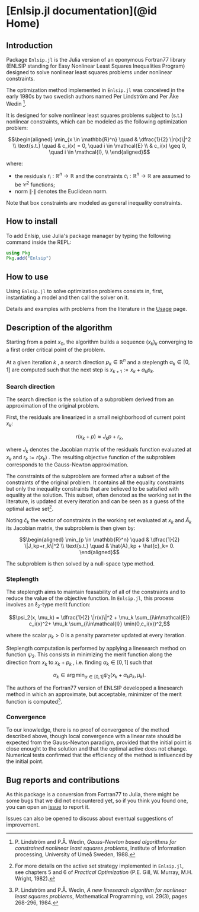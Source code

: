 # [Enlsip.jl documentation](@id Home)

## Introduction

Package `Enlsip.jl` is the Julia version of an eponymous Fortran77 library (ENLSIP standing for Easy Nonlinear Least Squares Inequalities Program) designed to solve nonlinear least squares problems under nonlinear constraints.

The optimization method implemented in `Enlsip.jl` was conceived in the early 1980s by two swedish authors named Per Lindström and Per Åke Wedin [^LW88].

It is designed for solve nonlinear least squares problems subject to (s.t.) nonlinear constraints, which can be modeled as the following optimization problem:

```math
\begin{aligned}
\min_{x \in \mathbb{R}^n} \quad &  \dfrac{1}{2} \|r(x)\|^2 \\
\text{s.t.} \quad & c_i(x) = 0, \quad i \in \mathcal{E} \\
& c_i(x) \geq 0, \quad i \in \mathcal{I}, \\
\end{aligned}
```

where:

* the residuals $r_i:\mathbb{R}^n\rightarrow\mathbb{R}$ and the constraints $c_i:\mathbb{R}^n\rightarrow\mathbb{R}$ are assumed to be $\mathcal{C}^2$ functions;
* norm $\|\cdot\|$ denotes the Euclidean norm.

Note that box constraints are modeled as general inequality constraints.

## How to install

To add Enlsip, use Julia's package manager by typing the following command inside the REPL:

```julia
using Pkg
Pkg.add("Enlsip")
```

## How to use

Using `Enlsip.jl` to solve optimization problems consists in, first, instantiating a model and then call the solver on it.

Details and examples with problems from the literature in the [Usage](@ref) page.

## Description of the algorithm

Starting from a point $x_0$, the algorithm builds a sequence $(x_k)_k$ converging to a first order critical point of the problem.

At a given iteration $k$ , a search direction $p_k\in\mathbb{R}^n$ and a steplength $\alpha_k\in[0,1]$ are computed such that the next step is $x_{k+1}:=x_k+\alpha_kp_k$.

### Search direction

The search direction is the solution of a subproblem derived from an approximation of the original problem.

First, the residuals are linearized in a small neighborhood of current point $x_k$:

$$r(x_k+p)\approx J_kp+r_k,$$

where $J_k$ denotes the Jacobian matrix of the residuals function evaluated at $x_k$ and $r_k:=r(x_k)$ . The resulting objective function of the subproblem corresponds to the Gauss-Newton approximation.

The constraints of the subproblem are formed after a subset of the constraints of the original problem. It contains all the equality constraints but only the inequality constraints that are believed to be satisfied with equality at the solution. This subset, often denoted as the working set in the literature, is updated at every iteration and can be seen as a guess of the optimal active set[^2].

Noting $\hat{c}_k$ the vector of constraints in the working set evaluated at $x_k$ and $\hat{A}_k$ its Jacobian matrix, the subproblem is then given by:

```math
\begin{aligned}
\min_{p \in \mathbb{R}^n} \quad &  \dfrac{1}{2} \|J_kp+r_k\|^2 \\
\text{s.t.} \quad & \hat{A}_kp + \hat{c}_k= 0.
\end{aligned}
```

The subproblem is then solved by a null-space type method.

### Steplength

The steplength aims to maintain feasability of all of the constraints and to reduce the value of the objective function. In `Enlsip.jl`, this process involves an $\ell_2$-type merit function:

$$\psi_2(x, \mu_k) = \dfrac{1}{2} \|r(x)\|^2 +  \mu_k \sum_{i\in\mathcal{E}} c_i(x)^2+  \mu_k \sum_{i\in\mathcal{I}}  \min(0,c_i(x))^2,$$

where the scalar $\mu_k > 0$ is a penalty parameter updated at every iteration.

Steplength computation is performed by applying a linesearch method on function $\psi_2$. This consists in minimizing the merit function along the direction from $x_k$ to $x_k+p_k$ , i.e. finding $\alpha_k\in[0,1]$ such that

$$\alpha_k \in \arg\min_{\alpha \in [0,1]} \psi_2(x_k+\alpha_kp_k, \mu_k).$$

The authors of the Fortran77 version of ENLSIP developped a linesearch method in which an approximate, but acceptable, minimizer of the merit function is computed[^LW84].

### Convergence

To our knowledge, there is no proof of convergence of the method described above, though local convergence with a linear rate should be expected from the Gauss-Newton paradigm, provided that the initial point is close enought to the solution and that the optimal active does not change. Numerical tests confirmed that the efficiency of the method is influenced by the initial point.

## Bug reports and contributions

As this package is a conversion from Fortran77 to Julia, there might be some bugs that we did not encountered yet, so if you think you found one, you can open an [issue](https://github.com/UncertainLab/Enlsip.jl/issues) to report it.

Issues can also be opened to discuss about eventual suggestions of improvement.

[^LW88]: P. Lindström and P.Å. Wedin, *Gauss-Newton based algorithms for constrained nonlinear least squares problems*, Institute of Information processing, University of Umeå Sweden, 1988.

[^2]: For more details on the active set strategy implemented in `Enlsip.jl`, see chapters 5 and 6 of *Practical Optimization* (P.E. Gill, W. Murray, M.H. Wright, 1982).

[^LW84]: P. Lindström and P.Å. Wedin, *A new linesearch algorithm for nonlinear least squares problems*, Mathematical Programming, vol. 29(3), pages 268-296, 1984.
